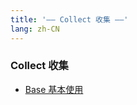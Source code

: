 ```yaml
---
title: '—— Collect 收集 ——'
lang: zh-CN
---
```

<!-- ---
layout: AboutLayout
--- -->

### Collect 收集

- [Base 基本使用](./base.md)
